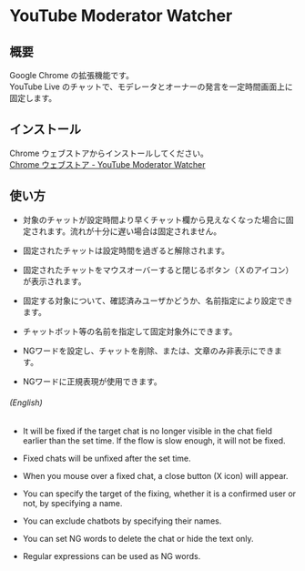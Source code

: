 # YouTube Moderator Watcher

## 概要
Google Chrome の拡張機能です。  
YouTube Live のチャットで、モデレータとオーナーの発言を一定時間画面上に固定します。

## インストール
Chrome ウェブストアからインストールしてください。  
[Chrome ウェブストア - YouTube Moderator Watcher](https://chrome.google.com/webstore/detail/youtube-moderator-watcher/ejabebmjoidahjmjlgfopaddflpfagco)

## 使い方
- 対象のチャットが設定時間より早くチャット欄から見えなくなった場合に固定されます。流れが十分に遅い場合は固定されません。

- 固定されたチャットは設定時間を過ぎると解除されます。

- 固定されたチャットをマウスオーバーすると閉じるボタン（Ｘのアイコン）が表示されます。

- 固定する対象について、確認済みユーザかどうか、名前指定により設定できます。

- チャットボット等の名前を指定して固定対象外にできます。

- NGワードを設定し、チャットを削除、または、文章のみ非表示にできます。

- NGワードに正規表現が使用できます。

###### (English)

- It will be fixed if the target chat is no longer visible in the chat field earlier than the set time. If the flow is slow enough, it will not be fixed.

- Fixed chats will be unfixed after the set time.

- When you mouse over a fixed chat, a close button (X icon) will appear.

- You can specify the target of the fixing, whether it is a confirmed user or not, by specifying a name.

- You can exclude chatbots by specifying their names.

- You can set NG words to delete the chat or hide the text only.

- Regular expressions can be used as NG words.
